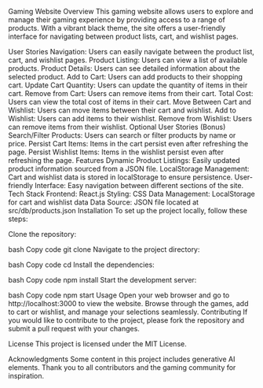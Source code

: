 Gaming Website
Overview
This gaming website allows users to explore and manage their gaming experience by providing access to a range of products. With a vibrant black theme, the site offers a user-friendly interface for navigating between product lists, cart, and wishlist pages.

User Stories
Navigation: Users can easily navigate between the product list, cart, and wishlist pages.
Product Listing: Users can view a list of available products.
Product Details: Users can see detailed information about the selected product.
Add to Cart: Users can add products to their shopping cart.
Update Cart Quantity: Users can update the quantity of items in their cart.
Remove from Cart: Users can remove items from their cart.
Total Cost: Users can view the total cost of items in their cart.
Move Between Cart and Wishlist: Users can move items between their cart and wishlist.
Add to Wishlist: Users can add items to their wishlist.
Remove from Wishlist: Users can remove items from their wishlist.
Optional User Stories (Bonus)
Search/Filter Products: Users can search or filter products by name or price.
Persist Cart Items: Items in the cart persist even after refreshing the page.
Persist Wishlist Items: Items in the wishlist persist even after refreshing the page.
Features
Dynamic Product Listings: Easily updated product information sourced from a JSON file.
LocalStorage Management: Cart and wishlist data is stored in localStorage to ensure persistence.
User-friendly Interface: Easy navigation between different sections of the site.
Tech Stack
Frontend: React.js
Styling: CSS
Data Management: LocalStorage for cart and wishlist data
Data Source: JSON file located at src/db/products.json
Installation
To set up the project locally, follow these steps:

Clone the repository:

bash
Copy code
git clone <repository-url>
Navigate to the project directory:

bash
Copy code
cd <project-directory>
Install the dependencies:

bash
Copy code
npm install
Start the development server:

bash
Copy code
npm start
Usage
Open your web browser and go to http://localhost:3000 to view the website.
Browse through the games, add to cart or wishlist, and manage your selections seamlessly.
Contributing
If you would like to contribute to the project, please fork the repository and submit a pull request with your changes.

License
This project is licensed under the MIT License.

Acknowledgments
Some content in this project includes generative AI elements.
Thank you to all contributors and the gaming community for inspiration.
